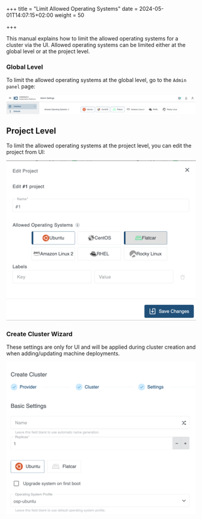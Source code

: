 +++
title = "Limit Allowed Operating Systems"
date = 2024-05-01T14:07:15+02:00
weight = 50

+++

This manual explains how to limit the allowed operating systems for a cluster via the UI. Allowed operating systems can be limited either at the global level or at the project level.

### Global Level

To limit the allowed operating systems at the global level, go to the `Admin panel` page:

![Admin Panel](images/admin-panel.png?classes=shadow,border "Admin Panel")

## Project Level

To limit the allowed operating systems at the project level, you can edit the project from UI:

![Edit Project](images/project-settings.png?classes=shadow,border "Edit Project")

### Create Cluster Wizard

These settings are only for UI and will be applied during cluster creation and when adding/updating machine deployments.

![Create Cluster Wizard](images/create-cluster-wizard.png?classes=shadow,border "Create Cluster Wizard")
